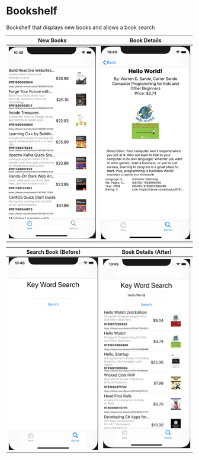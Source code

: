 # Bookshelf
Bookshelf that displays new books and allows a book search

| New Books | Book Details |
| --- | --- |
| <img src="imgs/new.png"> | <img src="imgs/details.png"> |


| Search Book (Before) | Book Details (After) |
| --- | --- |
| <img src="imgs/searchBefore.png"> | <img src="imgs/searchAfter.png"> |
